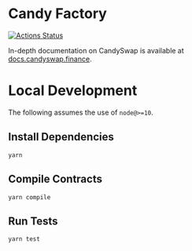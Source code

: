 # Candy Factory

[![Actions Status](https://github.com/Candy-Shop-Swap/candy-swap-core/workflows/CI/badge.svg)](https://github.com/Candy-Shop-Swap/candy-swap-core/actions)

In-depth documentation on CandySwap is available at [docs.candyswap.finance](https://docs.candyswap.finance/).

# Local Development

The following assumes the use of `node@>=10`.

## Install Dependencies

`yarn`

## Compile Contracts

`yarn compile`

## Run Tests

`yarn test`

